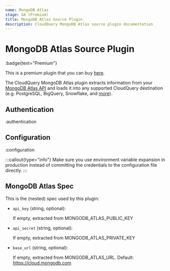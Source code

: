 ```yaml
---
name: MongoDB Atlas
stage: GA (Premium)
title: MongoDB Atlas Source Plugin
description: CloudQuery MongoDB Atlas source plugin documentation
---
```

# MongoDB Atlas Source Plugin

:badge{text="Premium"}

This is a premium plugin that you can buy [here](/integrations/mongodb-atlas).

The CloudQuery MongoDB Atlas plugin extracts information from your [MongoDB Atlas API](https://www.mongodb.com/docs/atlas/api/) and loads it into any supported CloudQuery destination (e.g. PostgreSQL, BigQuery, Snowflake, and [more](/docs/plugins/destinations/overview)).

## Authentication

:authentication

## Configuration

:configuration

:::callout{type="info"}
Make sure you use environment variable expansion in production instead of committing the credentials to the configuration file directly.
:::

## MongoDB Atlas Spec

This is the (nested) spec used by this plugin:

- `api_key` (string, optional):
   
   If empty, extracted from MONGODB_ATLAS_PUBLIC_KEY

- `api_secret` (string, optional):

  If empty, extracted from MONGODB_ATLAS_PRIVATE_KEY

- `base_url` (string, optional):

  If empty, extracted from MONGODB_ATLAS_URL. Default: https://cloud.mongodb.com
